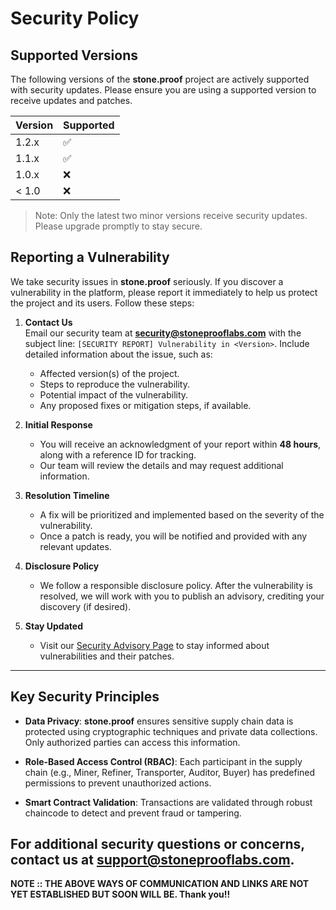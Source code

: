 # Security Policy

## Supported Versions

The following versions of the **stone.proof** project are actively supported with security updates. Please ensure you are using a supported version to receive updates and patches.

| Version | Supported          |
| ------- | ------------------ |
| 1.2.x   | :white_check_mark: |
| 1.1.x   | :white_check_mark: |
| 1.0.x   | :x:                |
| < 1.0   | :x:                |

> Note: Only the latest two minor versions receive security updates. Please upgrade promptly to stay secure.

## Reporting a Vulnerability

We take security issues in **stone.proof** seriously. If you discover a vulnerability in the platform, please report it immediately to help us protect the project and its users. Follow these steps:

1. **Contact Us**  
   Email our security team at **security@stoneprooflabs.com** with the subject line: `[SECURITY REPORT] Vulnerability in <Version>`. Include detailed information about the issue, such as:
   - Affected version(s) of the project.
   - Steps to reproduce the vulnerability.
   - Potential impact of the vulnerability.
   - Any proposed fixes or mitigation steps, if available.

2. **Initial Response**  
   - You will receive an acknowledgment of your report within **48 hours**, along with a reference ID for tracking.
   - Our team will review the details and may request additional information.

3. **Resolution Timeline**  
   - A fix will be prioritized and implemented based on the severity of the vulnerability.
   - Once a patch is ready, you will be notified and provided with any relevant updates.

4. **Disclosure Policy**  
   - We follow a responsible disclosure policy. After the vulnerability is resolved, we will work with you to publish an advisory, crediting your discovery (if desired).

5. **Stay Updated**  
   - Visit our [Security Advisory Page](https://stoneprooflabs.com/security-advisories) to stay informed about vulnerabilities and their patches.

---

## Key Security Principles

- **Data Privacy**: **stone.proof** ensures sensitive supply chain data is protected using cryptographic techniques and private data collections. Only authorized parties can access this information.
  
- **Role-Based Access Control (RBAC)**: Each participant in the supply chain (e.g., Miner, Refiner, Transporter, Auditor, Buyer) has predefined permissions to prevent unauthorized actions.
  
- **Smart Contract Validation**: Transactions are validated through robust chaincode to detect and prevent fraud or tampering.

For additional security questions or concerns, contact us at **support@stoneprooflabs.com**.
-------------------------------
**NOTE :: THE ABOVE WAYS OF COMMUNICATION AND LINKS ARE NOT YET ESTABLISHED BUT SOON WILL BE. Thank you!!**
